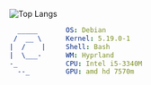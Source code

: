 ![Top Langs](https://github-readme-stats.vercel.app/api/top-langs/?username=Eldyj&langs_count=10&layout=compact)
```yaml
  _____       OS: Debian
 /  __ \      Kernel: 5.19.0-1
|  /    |     Shell: Bash
|  \___-      WM: Hyprland
-_            CPU: Intel i5-3340M
  --_         GPU: amd hd 7570m
```
<!--&theme=dark-->
